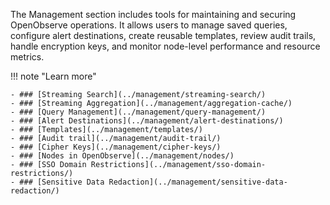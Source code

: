 The Management section includes tools for maintaining and securing OpenObserve operations. It allows users to manage saved queries, configure alert destinations, create reusable templates, review audit trails, handle encryption keys, and monitor node-level performance and resource metrics.

!!! note "Learn more"

    - ### [Streaming Search](../management/streaming-search/)
    - ### [Streaming Aggregation](../management/aggregation-cache/)
    - ### [Query Management](../management/query-management/)
    - ### [Alert Destinations](../management/alert-destinations/)
    - ### [Templates](../management/templates/)
    - ### [Audit trail](../management/audit-trail/)
    - ### [Cipher Keys](../management/cipher-keys/)
    - ### [Nodes in OpenObserve](../management/nodes/)
    - ### [SSO Domain Restrictions](../management/sso-domain-restrictions/)
    - ### [Sensitive Data Redaction](../management/sensitive-data-redaction/)


